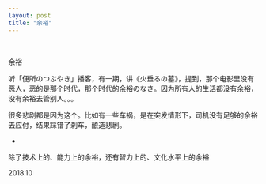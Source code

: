 ```yaml
---
layout: post
title: "余裕"
---
```


  
&nbsp;
&nbsp;


余裕

听「便所のつぶやき」播客，有一期，讲《火垂るの墓》，提到，那个电影里没有恶人，恶的是那个时代，那个时代的余裕のなさ。因为所有人的生活都没有余裕，没有余裕去管别人。。。

很多悲剧都是因为这个。比如有一些车祸，是在突发情形下，司机没有足够的余裕去应付，结果踩错了刹车，酿造悲剧。

*

除了技术上的、能力上的余裕，还有智力上的、文化水平上的余裕

2018.10
